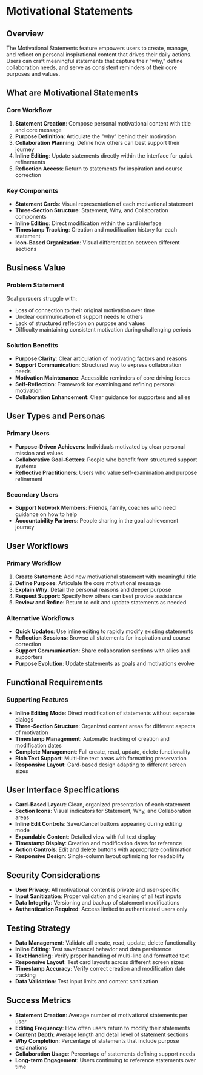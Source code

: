 # Motivational Statements

## Overview

The Motivational Statements feature empowers users to create, manage, and reflect on personal inspirational content that drives their daily actions. Users can craft meaningful statements that capture their "why," define collaboration needs, and serve as consistent reminders of their core purposes and values.

## What are Motivational Statements

### Core Workflow

1. **Statement Creation**: Compose personal motivational content with title and core message
2. **Purpose Definition**: Articulate the "why" behind their motivation
3. **Collaboration Planning**: Define how others can best support their journey
4. **Inline Editing**: Update statements directly within the interface for quick refinements
5. **Reflection Access**: Return to statements for inspiration and course correction

### Key Components

- **Statement Cards**: Visual representation of each motivational statement
- **Three-Section Structure**: Statement, Why, and Collaboration components
- **Inline Editing**: Direct modification within the card interface
- **Timestamp Tracking**: Creation and modification history for each statement
- **Icon-Based Organization**: Visual differentiation between different sections

## Business Value

### Problem Statement

Goal pursuers struggle with:
- Loss of connection to their original motivation over time
- Unclear communication of support needs to others
- Lack of structured reflection on purpose and values
- Difficulty maintaining consistent motivation during challenging periods

### Solution Benefits

- **Purpose Clarity**: Clear articulation of motivating factors and reasons
- **Support Communication**: Structured way to express collaboration needs
- **Motivation Maintenance**: Accessible reminders of core driving forces
- **Self-Reflection**: Framework for examining and refining personal motivation
- **Collaboration Enhancement**: Clear guidance for supporters and allies

## User Types and Personas

### Primary Users

- **Purpose-Driven Achievers**: Individuals motivated by clear personal mission and values
- **Collaborative Goal-Setters**: People who benefit from structured support systems
- **Reflective Practitioners**: Users who value self-examination and purpose refinement

### Secondary Users

- **Support Network Members**: Friends, family, coaches who need guidance on how to help
- **Accountability Partners**: People sharing in the goal achievement journey

## User Workflows

### Primary Workflow

1. **Create Statement**: Add new motivational statement with meaningful title
2. **Define Purpose**: Articulate the core motivational message
3. **Explain Why**: Detail the personal reasons and deeper purpose
4. **Request Support**: Specify how others can best provide assistance
5. **Review and Refine**: Return to edit and update statements as needed

### Alternative Workflows

- **Quick Updates**: Use inline editing to rapidly modify existing statements
- **Reflection Sessions**: Browse all statements for inspiration and course correction
- **Support Communication**: Share collaboration sections with allies and supporters
- **Purpose Evolution**: Update statements as goals and motivations evolve

## Functional Requirements

### Supporting Features

- **Inline Editing Mode**: Direct modification of statements without separate dialogs
- **Three-Section Structure**: Organized content areas for different aspects of motivation
- **Timestamp Management**: Automatic tracking of creation and modification dates
- **Complete Management**: Full create, read, update, delete functionality
- **Rich Text Support**: Multi-line text areas with formatting preservation
- **Responsive Layout**: Card-based design adapting to different screen sizes

## User Interface Specifications

- **Card-Based Layout**: Clean, organized presentation of each statement
- **Section Icons**: Visual indicators for Statement, Why, and Collaboration areas
- **Inline Edit Controls**: Save/Cancel buttons appearing during editing mode
- **Expandable Content**: Detailed view with full text display
- **Timestamp Display**: Creation and modification dates for reference
- **Action Controls**: Edit and delete buttons with appropriate confirmation
- **Responsive Design**: Single-column layout optimizing for readability

## Security Considerations

- **User Privacy**: All motivational content is private and user-specific
- **Input Sanitization**: Proper validation and cleaning of all text inputs
- **Data Integrity**: Versioning and backup of statement modifications
- **Authentication Required**: Access limited to authenticated users only

## Testing Strategy

- **Data Management**: Validate all create, read, update, delete functionality
- **Inline Editing**: Test save/cancel behavior and data persistence
- **Text Handling**: Verify proper handling of multi-line and formatted text
- **Responsive Layout**: Test card layouts across different screen sizes
- **Timestamp Accuracy**: Verify correct creation and modification date tracking
- **Data Validation**: Test input limits and content sanitization

## Success Metrics

- **Statement Creation**: Average number of motivational statements per user
- **Editing Frequency**: How often users return to modify their statements
- **Content Depth**: Average length and detail level of statement sections
- **Why Completion**: Percentage of statements that include purpose explanations
- **Collaboration Usage**: Percentage of statements defining support needs
- **Long-term Engagement**: Users continuing to reference statements over time